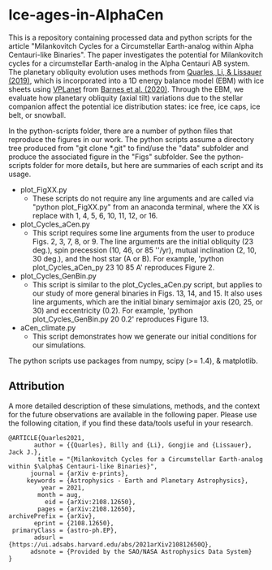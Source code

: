 # Ice-ages-in-AlphaCen

This is a repository containing processed data and python scripts for the article "Milankovitch Cycles for a Circumstellar Earth-analog within Alpha Centauri-like Binaries".  The paper investigates the potential for Milankovitch cycles for a circumstellar Earth-analog in the Alpha Centauri AB system. The planetary obliquity evolution uses methods from [Quarles, Li, & Lissauer (2019)](https://ui.adsabs.harvard.edu/abs/2019ApJ...886...56Q/abstract), which is incorporated into a 1D energy balance model (EBM) with ice sheets using [VPLanet](https://github.com/VirtualPlanetaryLaboratory/vplanet) from [Barnes et al. (2020)](https://ui.adsabs.harvard.edu/abs/2020PASP..132b4502B/abstract). Through the EBM,  we evaluate how planetary obliquity (axial tilt) variations due to the stellar companion affect the potential ice distribution states: ice free, ice caps, ice belt, or snowball.

In the python-scripts folder, there are a number of python files that reproduce the figures in our work.  The python scripts assume a directory tree produced from "git clone \*.git" to find/use the "data" subfolder and produce the associated figure in the "Figs" subfolder.  See the python-scripts folder for more details, but here are summaries of each script and its usage.  

-  plot_FigXX.py
   -  These scripts do not require any line arguments and are called via "python plot_FigXX.py" from an anaconda terminal, where the XX is replace with 1, 4, 5, 6, 10, 11, 12, or 16.
-  plot_Cycles_aCen.py
   -  This script requires some line arguments from the user to produce Figs. 2, 3, 7, 8, or 9.  The line arguments are the initial obliquity (23 deg.), spin precession (10, 46, or 85 ''/yr), mutual inclination (2, 10, 30 deg.), and the host star (A or B).  For example, 'python plot_Cycles_aCen_py 23 10 85 A' reproduces Figure 2.
-  plot_Cycles_GenBin.py 
   -   This script is similar to the plot_Cycles_aCen.py script, but applies to our study of more general binaries in Figs. 13, 14, and 15.  It also uses line arguments, which are the initial binary semimajor axis (20, 25, or 30) and eccentricity (0.2).  For example, 'python plot_Cycles_GenBin.py 20 0.2' reproduces Figure 13.
-  aCen_climate.py
   -   This script demonstrates how we generate our initial conditions for our simulations.

The python scripts use packages from numpy, scipy (>= 1.4), & matplotlib. 

Attribution
--------
A more detailed description of these simulations, methods, and the context for the future observations are available in the following paper.  Please use the following citation, if you find these data/tools useful in your research. 

```
@ARTICLE{Quarles2021,
       author = {{Quarles}, Billy and {Li}, Gongjie and {Lissauer}, Jack J.},
        title = "{Milankovitch Cycles for a Circumstellar Earth-analog within $\alpha$ Centauri-like Binaries}",
      journal = {arXiv e-prints},
     keywords = {Astrophysics - Earth and Planetary Astrophysics},
         year = 2021,
        month = aug,
          eid = {arXiv:2108.12650},
        pages = {arXiv:2108.12650},
archivePrefix = {arXiv},
       eprint = {2108.12650},
 primaryClass = {astro-ph.EP},
       adsurl = {https://ui.adsabs.harvard.edu/abs/2021arXiv210812650Q},
      adsnote = {Provided by the SAO/NASA Astrophysics Data System}
}
```
